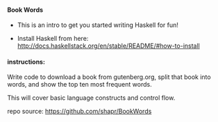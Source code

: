#### Book Words

* This is an intro to get you started writing Haskell for fun!

* Install Haskell from here: http://docs.haskellstack.org/en/stable/README/#how-to-install

#### instructions:

Write code to download a book from gutenberg.org, split that book into words, and show the top ten most frequent words.

This will cover basic language constructs and control flow.

repo source: https://github.com/shapr/BookWords
